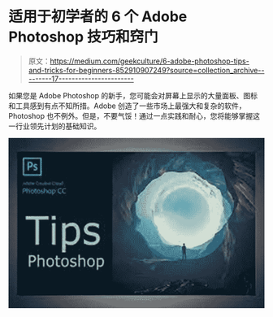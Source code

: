 # 适用于初学者的 6 个 Adobe Photoshop 技巧和窍门

> 原文：<https://medium.com/geekculture/6-adobe-photoshop-tips-and-tricks-for-beginners-852910907249?source=collection_archive---------17----------------------->

如果您是 Adobe Photoshop 的新手，您可能会对屏幕上显示的大量面板、图标和工具感到有点不知所措。Adobe 创造了一些市场上最强大和复杂的软件，Photoshop 也不例外。但是，不要气馁！通过一点实践和耐心，您将能够掌握这一行业领先计划的基础知识。

![](img/2aee9e681412023622b2f23e261e2a63.png)